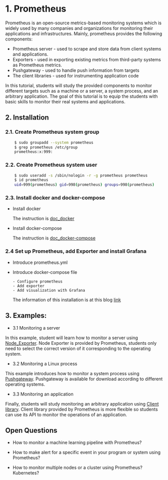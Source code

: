 # 1. Prometheus
Prometheus is an open-source metrics-based monitoring systems which is widely used by many companies and organizations for monitoring their applications and infrastructures. Mainly, prometheus provides the following components:

- Prometheus server - used to scrape and store data from client systems and applications.
- Exporters - used in exporting existing metrics from third-party systems as Prometheus metrics.
- Pushgateway - used to handle push information from targets
- The client libraries - used for instrumenting application code

In this tutorial, students will study the provided components to monitor different targets such as a machine or a server, a system process, and an arbitrary application. The goal of this tutorial is to equip the students with basic skills to monitor their real systems and applications. 

## 2. Installation

### 2.1. Create Prometheus system group

```bash
    $ sudo groupadd --system prometheus
    $ grep prometheus /etc/group
    prometheus:x:999:
``` 

### 2.2. Create Prometheus system user

```bash
    $ sudo useradd -s /sbin/nologin -r -g prometheus prometheus
    $ id prometheus
    uid=999(prometheus) gid=998(prometheus) groups=998(prometheus)
```

### 2.3. Install docker and docker-compose
* Install docker
  
     The instruction is [doc_docker](https://docs.docker.com)
     
* Install docker-compose
  
     The instruction is [doc_docker-compose](https://docs.docker.com/compose/install)

### 2.4 Set up Prometheus, add Exporter and install Grafana

* Introduce prometheus.yml
* Introduce docker-compose file
  
      - Configure prometheus
      - Add exporter
      - Add visualization with Grafana
      
  The information of this installation is at this blog [link](https://dzone.com/articles/monitoring-with-prometheus)

## 3. Examples:

* 3.1 Monitoring a server

In this example, student will learn how to monitor a server using [Node_Exporter](https://version.aalto.fi/gitlab/sys4bigml/sys4bigml-2020/tree/master/tutorials/PerformanceMonitoring/Node_Exporter). Node Exporter is provided by Prometheus, students only need to select the correct version of it corresponding to the operating system.


* 3.2 Monitoring a Linux process
  
This example introduces how to monitor a system process using [Pushgateway](https://version.aalto.fi/gitlab/sys4bigml/sys4bigml-2020/tree/master/tutorials/PerformanceMonitoring/Pushgateway). Pushgateway is available for download according to different operating systems.


* 3.3 Monitoring an application

Finally, students will study monitoring an arbitrary application using [Client library](https://version.aalto.fi/gitlab/sys4bigml/sys4bigml-2020/tree/master/tutorials/PerformanceMonitoring/ClientLibrary). Client library provided by Prometheus is more flexible so students can use its API to monitor the operations of an application.

## Open Questions

* How to monitor a machine learning pipeline with Prometheus?

* How to make alert for a specific event in your program or system using Prometheus?

* How to monitor multiple nodes or a cluster using Prometheus? Kubernetes? 
      
